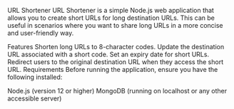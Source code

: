 URL Shortener
URL Shortener is a simple Node.js web application that allows you to create short URLs for long destination URLs. This can be useful in scenarios where you want to share long URLs in a more concise and user-friendly way.

Features
Shorten long URLs to 8-character codes.
Update the destination URL associated with a short code.
Set an expiry date for short URLs.
Redirect users to the original destination URL when they access the short URL.
Requirements
Before running the application, ensure you have the following installed:

Node.js (version 12 or higher)
MongoDB (running on localhost or any other accessible server)

